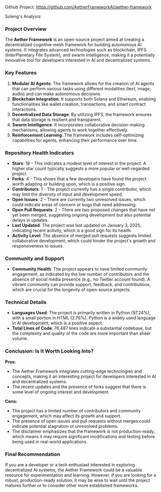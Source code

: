 Github Project: https://github.com/AetherFrameworkAI/aether-framework

Soleng's Analysis:

### Project Overview

The **Aether Framework** is an open-source project aimed at creating a decentralized cognitive mesh framework for building autonomous AI systems. It integrates advanced technologies such as blockchain, IPFS (InterPlanetary File System), and swarm intelligence, making it a potentially innovative tool for developers interested in AI and decentralized systems.

### Key Features

1. **Modular AI Agents**: The framework allows for the creation of AI agents that can perform various tasks using different modalities (text, image, audio) and can make autonomous decisions.
2. **Blockchain Integration**: It supports both Solana and Ethereum, enabling functionalities like wallet creation, transactions, and smart contract interactions.
3. **Decentralized Data Storage**: By utilizing IPFS, the framework ensures that data storage is resilient and transparent.
4. **Swarm Intelligence**: It incorporates collaborative decision-making mechanisms, allowing agents to work together effectively.
5. **Reinforcement Learning**: The framework includes self-optimizing capabilities for agents, enhancing their performance over time.

### Repository Health Indicators

- **Stars**: 18 - This indicates a modest level of interest in the project. A higher star count typically suggests a more popular or well-regarded project.
- **Forks**: 4 - This shows that a few developers have found the project worth adapting or building upon, which is a positive sign.
- **Contributors**: 1 - The project currently has a single contributor, which may limit the diversity of input and development speed.
- **Open Issues**: 2 - There are currently two unresolved issues, which could indicate areas of concern or bugs that need addressing.
- **Open Pull Requests**: 2 - There are two proposed changes that have not yet been merged, suggesting ongoing development but also potential delays in updates.
- **Last Updated**: The project was last updated on January 3, 2025, indicating recent activity, which is a good sign for its health.
- **Activity Level**: The absence of merged pull requests suggests limited collaborative development, which could hinder the project's growth and responsiveness to issues.

### Community and Support

- **Community Health**: The project appears to have limited community engagement, as indicated by the low number of contributors and the absence of social media presence (e.g., no Twitter account found). A vibrant community can provide support, feedback, and contributions, which are crucial for the longevity of open-source projects.

### Technical Details

- **Languages Used**: The project is primarily written in Python (97.24%), with a small portion in HTML (2.76%). Python is a widely used language in AI development, which is a positive aspect.
- **Total Lines of Code**: 76,487 lines indicate a substantial codebase, but the complexity and quality of the code are more important than sheer volume.

### Conclusion: Is It Worth Looking Into?

**Pros:**
- The Aether Framework integrates cutting-edge technologies and concepts, making it an interesting project for developers interested in AI and decentralized systems.
- The recent updates and the presence of forks suggest that there is some level of ongoing interest and development.

**Cons:**
- The project has a limited number of contributors and community engagement, which may affect its growth and support.
- The presence of open issues and pull requests without merges could indicate potential stagnation or unresolved problems.
- The disclaimer emphasizes that the framework is not production-ready, which means it may require significant modifications and testing before being used in real-world applications.

### Final Recommendation

If you are a developer or a tech enthusiast interested in exploring decentralized AI systems, the Aether Framework could be a valuable resource for experimentation and learning. However, if you are looking for a robust, production-ready solution, it may be wise to wait until the project matures further or to consider other more established frameworks.